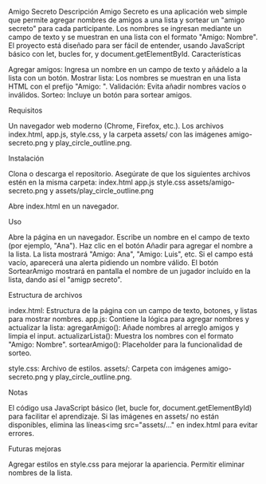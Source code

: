 
Amigo Secreto
Descripción
Amigo Secreto es una aplicación web simple que permite agregar nombres de amigos a una lista y sortear un "amigo secreto" para cada participante. Los nombres se ingresan mediante un campo de texto y se muestran en una lista con el formato "Amigo: Nombre". El proyecto está diseñado para ser fácil de entender, usando JavaScript básico con let, bucles for, y document.getElementById.
Características

Agregar amigos: Ingresa un nombre en un campo de texto y añádelo a la lista con un botón.
Mostrar lista: Los nombres se muestran en una lista HTML con el prefijo "Amigo: ".
Validación: Evita añadir nombres vacíos o inválidos.
Sorteo: Incluye un botón para sortear amigos.

Requisitos

Un navegador web moderno (Chrome, Firefox, etc.).
Los archivos index.html, app.js, style.css, y la carpeta assets/ con las imágenes amigo-secreto.png y play_circle_outline.png.

Instalación

Clona o descarga el repositorio.
Asegúrate de que los siguientes archivos estén en la misma carpeta:
index.html
app.js
style.css 
assets/amigo-secreto.png y assets/play_circle_outline.png


Abre index.html en un navegador.

Uso

Abre la página en un navegador.
Escribe un nombre en el campo de texto (por ejemplo, "Ana").
Haz clic en el botón Añadir para agregar el nombre a la lista.
La lista mostrará "Amigo: Ana", "Amigo: Luis", etc.
Si el campo está vacío, aparecerá una alerta pidiendo un nombre válido.
El botón SortearAmigo mostrará en pantalla el nombre de un jugador incluído en la lista, dando así el "amigp secreto".

Estructura de archivos

index.html: Estructura de la página con un campo de texto, botones, y listas para mostrar nombres.
app.js: Contiene la lógica para agregar nombres y actualizar la lista:
agregarAmigo(): Añade nombres al arreglo amigos y limpia el input.
actualizarLista(): Muestra los nombres con el formato "Amigo: Nombre".
sortearAmigo(): Placeholder para la funcionalidad de sorteo.


style.css: Archivo de estilos.
assets/: Carpeta con imágenes amigo-secreto.png y play_circle_outline.png.


Notas

El código usa JavaScript básico (let, bucle for, document.getElementById) para facilitar el aprendizaje.
Si las imágenes en assets/ no están disponibles, elimina las líneas<img src="assets/..." en index.html para evitar errores.

Futuras mejoras

Agregar estilos en style.css para mejorar la apariencia.
Permitir eliminar nombres de la lista.
